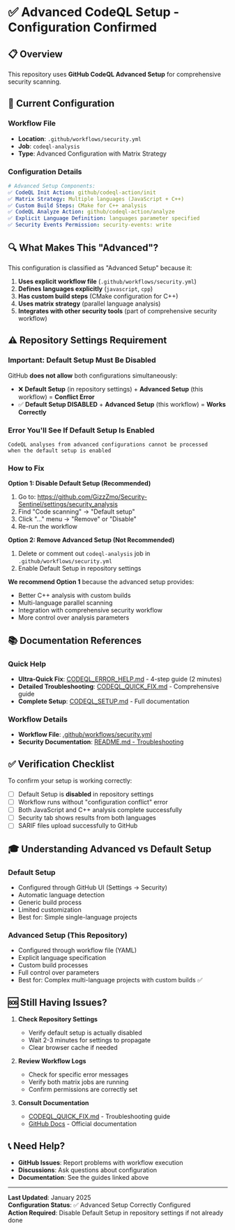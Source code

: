 # ✅ Advanced CodeQL Setup - Configuration Confirmed

## 📋 Overview

This repository uses **GitHub CodeQL Advanced Setup** for comprehensive security scanning.

## 🎯 Current Configuration

### Workflow File
- **Location**: `.github/workflows/security.yml`
- **Job**: `codeql-analysis`
- **Type**: Advanced Configuration with Matrix Strategy

### Configuration Details

```yaml
# Advanced Setup Components:
✅ CodeQL Init Action: github/codeql-action/init
✅ Matrix Strategy: Multiple languages (JavaScript + C++)
✅ Custom Build Steps: CMake for C++ analysis
✅ CodeQL Analyze Action: github/codeql-action/analyze
✅ Explicit Language Definition: languages parameter specified
✅ Security Events Permission: security-events: write
```

## 🔍 What Makes This "Advanced"?

This configuration is classified as "Advanced Setup" because it:

1. **Uses explicit workflow file** (`.github/workflows/security.yml`)
2. **Defines languages explicitly** (`javascript`, `cpp`)
3. **Has custom build steps** (CMake configuration for C++)
4. **Uses matrix strategy** (parallel language analysis)
5. **Integrates with other security tools** (part of comprehensive security workflow)

## ⚠️ Repository Settings Requirement

### Important: Default Setup Must Be Disabled

GitHub **does not allow** both configurations simultaneously:
- ❌ **Default Setup** (in repository settings) + **Advanced Setup** (this workflow) = **Conflict Error**
- ✅ **Default Setup DISABLED** + **Advanced Setup** (this workflow) = **Works Correctly**

### Error You'll See If Default Setup Is Enabled

```
CodeQL analyses from advanced configurations cannot be processed 
when the default setup is enabled
```

### How to Fix

**Option 1: Disable Default Setup (Recommended)**
1. Go to: https://github.com/GizzZmo/Security-Sentinel/settings/security_analysis
2. Find "Code scanning" → "Default setup"
3. Click "..." menu → "Remove" or "Disable"
4. Re-run the workflow

**Option 2: Remove Advanced Setup (Not Recommended)**
1. Delete or comment out `codeql-analysis` job in `.github/workflows/security.yml`
2. Enable Default Setup in repository settings

**We recommend Option 1** because the advanced setup provides:
- Better C++ analysis with custom builds
- Multi-language parallel scanning
- Integration with comprehensive security workflow
- More control over analysis parameters

## 📚 Documentation References

### Quick Help
- **Ultra-Quick Fix**: [CODEQL_ERROR_HELP.md](CODEQL_ERROR_HELP.md) - 4-step guide (2 minutes)
- **Detailed Troubleshooting**: [CODEQL_QUICK_FIX.md](CODEQL_QUICK_FIX.md) - Comprehensive guide
- **Complete Setup**: [CODEQL_SETUP.md](CODEQL_SETUP.md) - Full documentation

### Workflow Details
- **Workflow File**: [.github/workflows/security.yml](../workflows/security.yml)
- **Security Documentation**: [README.md - Troubleshooting](../../README.md#-troubleshooting)

## ✅ Verification Checklist

To confirm your setup is working correctly:

- [ ] Default Setup is **disabled** in repository settings
- [ ] Workflow runs without "configuration conflict" error
- [ ] Both JavaScript and C++ analysis complete successfully
- [ ] Security tab shows results from both languages
- [ ] SARIF files upload successfully to GitHub

## 🎓 Understanding Advanced vs Default Setup

### Default Setup
- Configured through GitHub UI (Settings → Security)
- Automatic language detection
- Generic build process
- Limited customization
- Best for: Simple single-language projects

### Advanced Setup (This Repository)
- Configured through workflow file (YAML)
- Explicit language specification
- Custom build processes
- Full control over parameters
- Best for: Complex multi-language projects with custom builds ✅

## 🆘 Still Having Issues?

1. **Check Repository Settings**
   - Verify default setup is actually disabled
   - Wait 2-3 minutes for settings to propagate
   - Clear browser cache if needed

2. **Review Workflow Logs**
   - Check for specific error messages
   - Verify both matrix jobs are running
   - Confirm permissions are correctly set

3. **Consult Documentation**
   - [CODEQL_QUICK_FIX.md](CODEQL_QUICK_FIX.md) - Troubleshooting guide
   - [GitHub Docs](https://docs.github.com/en/code-security/code-scanning) - Official documentation

## 📞 Need Help?

- **GitHub Issues**: Report problems with workflow execution
- **Discussions**: Ask questions about configuration
- **Documentation**: See the guides linked above

---

**Last Updated**: January 2025  
**Configuration Status**: ✅ Advanced Setup Correctly Configured  
**Action Required**: Disable Default Setup in repository settings if not already done
